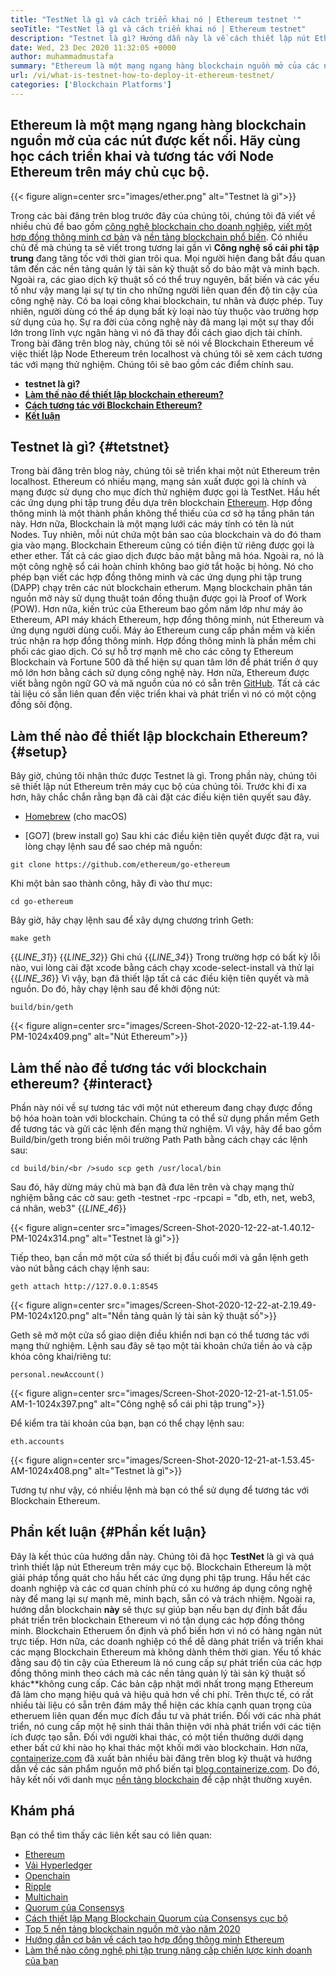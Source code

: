 ```yaml
---
title: "TestNet là gì và cách triển khai nó | Ethereum testnet '" 
seoTitle: "TestNet là gì và cách triển khai nó | Ethereum testnet" 
description: "Testnet là gì? Hướng dẫn này là về cách thiết lập nút Ethereum trên localhost. Blockchain là một mạng lưới các nút duy trì lịch sử của tất cả các giao dịch." 
date: Wed, 23 Dec 2020 11:32:05 +0000
author: muhammadmustafa
summary: "Ethereum là một mạng ngang hàng blockchain nguồn mở của các nút được kết nối. Hãy cùng học cách triển khai và tương tác với Node Ethereum trên máy chủ cục bộ." 
url: /vi/what-is-testnet-how-to-deploy-it-ethereum-testnet/
categories: ['Blockchain Platforms']
---
```


## Ethereum là một mạng ngang hàng blockchain nguồn mở của các nút được kết nối. Hãy cùng học cách triển khai và tương tác với Node Ethereum trên máy chủ cục bộ.

{{< figure align=center src="images/ether.png" alt="Testnet là gì">}}

Trong các bài đăng trên blog trước đây của chúng tôi, chúng tôi đã viết về nhiều chủ đề bao gồm [công nghệ blockchain cho doanh nghiệp][1], [viết một hợp đồng thông minh cơ bản][2] và [nền tảng blockchain phổ biến][3]. Có nhiều chủ đề mà chúng ta sẽ viết trong tương lai gần vì  **Công nghệ sổ cái phi tập trung**  đang tăng tốc với thời gian trôi qua. Mọi người hiện đang bắt đầu quan tâm đến các nền tảng quản lý tài sản kỹ thuật số do bảo mật và minh bạch. Ngoài ra, các giao dịch kỹ thuật số có thể truy nguyên, bất biến và các yếu tố như vậy mang lại sự tự tin cho những người liên quan đến độ tin cậy của công nghệ này. Có ba loại công khai blockchain, tư nhân và được phép. Tuy nhiên, người dùng có thể áp dụng bất kỳ loại nào tùy thuộc vào trường hợp sử dụng của họ.
Sự ra đời của công nghệ này đã mang lại một sự thay đổi lớn trong lĩnh vực ngân hàng vì nó đã thay đổi cách giao dịch tài chính. Trong bài đăng trên blog này, chúng tôi sẽ nói về Blockchain Ethereum về việc thiết lập Node Ethereum trên localhost và chúng tôi sẽ xem cách tương tác với mạng thử nghiệm. Chúng tôi sẽ bao gồm các điểm chính sau.
*  **testnet là gì?**  
*  **[Làm thế nào để thiết lập blockchain ethereum?][4]**  
*  **[Cách tương tác với Blockchain Ethereum?][5]**  
*  **[Kết luận][6]**  

## Testnet là gì? {#tetstnet}

Trong bài đăng trên blog này, chúng tôi sẽ triển khai một nút Ethereum trên localhost. Ethereum có nhiều mạng, mạng sản xuất được gọi là chính và mạng được sử dụng cho mục đích thử nghiệm được gọi là TestNet. Hầu hết các ứng dụng phi tập trung đều dựa trên blockchain [Ethereum][7]. Hợp đồng thông minh là một thành phần không thể thiếu của cơ sở hạ tầng phân tán này. Hơn nữa, Blockchain là một mạng lưới các máy tính có tên là nút Nodes. Tuy nhiên, mỗi nút chứa một bản sao của blockchain và do đó tham gia vào mạng. Blockchain Ethereum cũng có tiền điện tử riêng được gọi là ether ether. Tất cả các giao dịch được bảo mật bằng mã hóa. Ngoài ra, nó là một công nghệ sổ cái hoàn chỉnh không bao giờ tắt hoặc bị hỏng. Nó cho phép bạn viết các hợp đồng thông minh và các ứng dụng phi tập trung (DAPP) chạy trên các nút blockchain etherum.
Mạng blockchain phân tán nguồn mở này sử dụng thuật toán đồng thuận được gọi là Proof of Work (POW). Hơn nữa, kiến ​​trúc của Ethereum bao gồm năm lớp như máy ảo Ethereum, API máy khách Ethereum, hợp đồng thông minh, nút Ethereum và ứng dụng người dùng cuối. Máy ảo Ethereum cung cấp phần mềm và kiến ​​trúc nhận ra hợp đồng thông minh. Hợp đồng thông minh là phần mềm chi phối các giao dịch. Có sự hỗ trợ mạnh mẽ cho các công ty Ethereum Blockchain và Fortune 500 đã thể hiện sự quan tâm lớn để phát triển ở quy mô lớn hơn bằng cách sử dụng công nghệ này. Hơn nữa, Ethereum được viết bằng ngôn ngữ GO và mã nguồn của nó có sẵn trên [GitHub][8]. Tất cả các tài liệu có sẵn liên quan đến việc triển khai và phát triển vì nó có một cộng đồng sôi động.

## Làm thế nào để thiết lập blockchain Ethereum? {#setup}

Bây giờ, chúng tôi nhận thức được Testnet là gì. Trong phần này, chúng tôi sẽ thiết lập nút Ethereum trên máy cục bộ của chúng tôi. Trước khi đi xa hơn, hãy chắc chắn rằng bạn đã cài đặt các điều kiện tiên quyết sau đây.
  * [Homebrew][9] (cho macOS)

  * [GO7] (brew install go)
Sau khi các điều kiện tiên quyết được đặt ra, vui lòng chạy lệnh sau để sao chép mã nguồn:
```
git clone https://github.com/ethereum/go-ethereum
```
Khi một bản sao thành công, hãy đi vào thư mục:
```
cd go-ethereum
```
Bây giờ, hãy chạy lệnh sau để xây dựng chương trình Geth:
```
make geth
```
{{_LINE_31_}}
{{_LINE_32_}}
    Ghi chú
{{_LINE_34_}}
  Trong trường hợp có bất kỳ lỗi nào, vui lòng cài đặt xcode bằng cách chạy xcode-select-install và thử lại
{{_LINE_36_}}
Vì vậy, bạn đã thiết lập tất cả các điều kiện tiên quyết và mã nguồn. Do đó, hãy chạy lệnh sau để khởi động nút:
```
build/bin/geth
```

{{< figure align=center src="images/Screen-Shot-2020-12-22-at-1.19.44-PM-1024x409.png" alt="Nút Ethereum">}}


## Làm thế nào để tương tác với blockchain ethereum? {#interact}

Phần này nói về sự tương tác với một nút ethereum đang chạy được đồng bộ hóa hoàn toàn với blockchain. Chúng ta có thể sử dụng phần mềm Geth để tương tác và gửi các lệnh đến mạng thử nghiệm.
Vì vậy, hãy để bao gồm Build/bin/geth trong biến môi trường Path Path bằng cách chạy các lệnh sau:
```
cd build/bin/<br />sudo scp geth /usr/local/bin
```
Sau đó, hãy dừng máy chủ mà bạn đã đưa lên trên và chạy mạng thử nghiệm bằng các cờ sau:
geth -testnet -rpc -rpcapi = "db, eth, net, web3, cá nhân, web3"
{{_LINE_46_}}

{{< figure align=center src="images/Screen-Shot-2020-12-22-at-1.40.12-PM-1024x314.png" alt="Testnet là gì">}}

Tiếp theo, bạn cần mở một cửa sổ thiết bị đầu cuối mới và gắn lệnh geth vào nút bằng cách chạy lệnh sau:
```
geth attach http://127.0.0.1:8545
```

{{< figure align=center src="images/Screen-Shot-2020-12-22-at-2.19.49-PM-1024x120.png" alt="Nền tảng quản lý tài sản kỹ thuật số">}}

Geth sẽ mở một cửa sổ giao diện điều khiển nơi bạn có thể tương tác với mạng thử nghiệm. Lệnh sau đây sẽ tạo một tài khoản chứa tiền ảo và cặp khóa công khai/riêng tư:
```
personal.newAccount()
```

{{< figure align=center src="images/Screen-Shot-2020-12-21-at-1.51.05-AM-1-1024x397.png" alt="Công nghệ sổ cái phi tập trung">}}

Để kiểm tra tài khoản của bạn, bạn có thể chạy lệnh sau:
```
eth.accounts
```

{{< figure align=center src="images/Screen-Shot-2020-12-21-at-1.53.45-AM-1024x408.png" alt="Testnet là gì">}}

Tương tự như vậy, có nhiều lệnh mà bạn có thể sử dụng để tương tác với Blockchain Ethereum.

## Phần kết luận {#Phần kết luận}

Đây là kết thúc của hướng dẫn này. Chúng tôi đã học  **TestNet** là gì và quá trình thiết lập nút Ethereum trên máy cục bộ. Blockchain Ethereum là một giải pháp tổng quát cho hầu hết các ứng dụng phi tập trung. Hầu hết các doanh nghiệp và các cơ quan chính phủ có xu hướng áp dụng công nghệ này để mang lại sự mạnh mẽ, minh bạch, sẵn có và trách nhiệm. Ngoài ra, hướng dẫn blockchain **này**  sẽ thực sự giúp bạn nếu bạn dự định bắt đầu phát triển trên blockchain Ethereum vì nó tận dụng các hợp đồng thông minh. Blockchain Etheruem ổn định và phổ biến hơn vì nó có hàng ngàn nút trực tiếp. Hơn nữa, các doanh nghiệp có thể dễ dàng phát triển và triển khai các mạng Blockchain Ethereum mà không dành thêm thời gian. Yếu tố khác đằng sau độ tin cậy của Ethereum là nó cung cấp sự phát triển của các hợp đồng thông minh theo cách mà các nền tảng quản lý tài sản kỹ thuật số khác**không cung cấp.
Các bản cập nhật mới nhất trong mạng Ethereum đã làm cho mạng hiệu quả và hiệu quả hơn về chi phí. Trên thực tế, có rất nhiều tài liệu có sẵn trên đám mây thể hiện các khía cạnh quan trọng của etheruem liên quan đến mục đích đầu tư và phát triển. Đối với các nhà phát triển, nó cung cấp một hệ sinh thái thân thiện với nhà phát triển với các tiện ích được tạo sẵn. Đối với người khai thác, có một tiền thưởng dưới dạng ether bất cứ khi nào họ khai thác một khối mới vào blockchain. Hơn nữa, [containerize.com][10] đã xuất bản nhiều bài đăng trên blog kỹ thuật và hướng dẫn về các sản phẩm nguồn mở phổ biến tại [blog.containerize.com][11]. Do đó, hãy kết nối với danh mục [nền tảng blockchain][12] để cập nhật thường xuyên.

## Khám phá
Bạn có thể tìm thấy các liên kết sau có liên quan:
  * [Ethereum][7]
  * [Vải Hyperledger][13]
  * [Openchain][14]
  * [Ripple][15]
  * [Multichain][16]
  * [Quorum của Consensys][17]
  * [Cách thiết lập Mạng Blockchain Quorum của Consensys cục bộ][18]
  * [Top 5 nền tảng blockchain nguồn mở vào năm 2020][3]
  * [Hướng dẫn cơ bản về cách tạo hợp đồng thông minh Ethereum][2]
  * [Làm thế nào công nghệ phi tập trung nâng cấp chiến lược kinh doanh của bạn][19]



 [1]: https://blog.containerize.com/2020/11/27/how-blockchain-technology-can-upgrade-your-business-strategy/
 [2]: https://blog.containerize.com/
 [3]: https://blog.containerize.com/blockchain-platforms/top-5-open-source-blockchain-platforms-in-2020/
 [4]: #setup
 [5]: #interact
 [6]: #Conclusion
 [7]: https://products.containerize.com/blockchain-platforms/ethereum
 [8]: https://github.com/ethereum/go-ethereum
 [9]: https://brew.sh/
 [10]: https://www.containerize.com/
 [11]: https://blog.containerize.com/
 [12]: https://products.containerize.com/blockchain-platforms/
 [13]: https://products.containerize.com/blockchain-platforms/hyperledger-fabric
 [14]: https://products.containerize.com/blockchain-platforms/openchain
 [15]: https://products.containerize.com/blockchain-platforms/ripple
 [16]: https://products.containerize.com/blockchain-platforms/multichain
 [17]: https://products.containerize.com/blockchain-platforms/consensys-quorum
 [18]: https://blog.containerize.com/blockchain-platforms/how-to-setup-consensys-quorum-blockchain-network-locally/
 [19]: https://blog.containerize.com/2020/11/27/how-decentralized-technology-upgrades-your-business-strategy/
